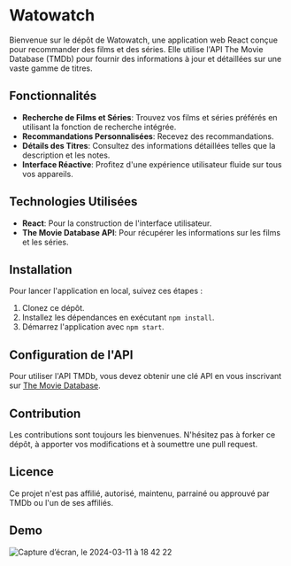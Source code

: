 # Watowatch

Bienvenue sur le dépôt de Watowatch, une application web React conçue pour recommander des films et des séries. Elle utilise l'API The Movie Database (TMDb) pour fournir des informations à jour et détaillées sur une vaste gamme de titres.

## Fonctionnalités

- **Recherche de Films et Séries**: Trouvez vos films et séries préférés en utilisant la fonction de recherche intégrée.
- **Recommandations Personnalisées**: Recevez des recommandations.
- **Détails des Titres**: Consultez des informations détaillées telles que la description et les notes.
- **Interface Réactive**: Profitez d'une expérience utilisateur fluide sur tous vos appareils.

## Technologies Utilisées

- **React**: Pour la construction de l'interface utilisateur.
- **The Movie Database API**: Pour récupérer les informations sur les films et les séries.

## Installation

Pour lancer l'application en local, suivez ces étapes :

1. Clonez ce dépôt.
2. Installez les dépendances en exécutant `npm install`.
3. Démarrez l'application avec `npm start`.

## Configuration de l'API
Pour utiliser l'API TMDb, vous devez obtenir une clé API en vous inscrivant sur [The Movie Database](https://www.themoviedb.org/documentation/api).


## Contribution
Les contributions sont toujours les bienvenues. N'hésitez pas à forker ce dépôt, à apporter vos modifications et à soumettre une pull request.

## Licence
Ce projet n'est pas affilié, autorisé, maintenu, parrainé ou approuvé par TMDb ou l'un de ses affiliés.

## Demo
![Capture d’écran, le 2024-03-11 à 18 42 22](https://github.com/WinnerPindi/react-tv-show-adviser/assets/90834225/7ed4fd19-fecf-40df-91d4-53da79b83651)




